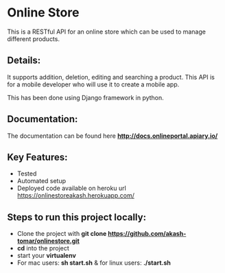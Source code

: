 # Online Store

This is a RESTful API for an online store which can be used to manage different products.

## Details: 

It supports addition, deletion, editing and searching a product. This API is for a mobile developer who will use it to create a mobile app. 

This has been done using Django framework in python. 


## Documentation:

The documentation can be found here **http://docs.onlineportal.apiary.io/**

## Key Features:

- Tested
- Automated setup
- Deployed code available on heroku url https://onlinestoreakash.herokuapp.com/

## Steps to run this project locally:

- Clone the project with **git clone https://github.com/akash-tomar/onlinestore.git**
- **cd** into the project
- start your **virtualenv**
- For mac users: **sh start.sh** & for linux users: **./start.sh**

